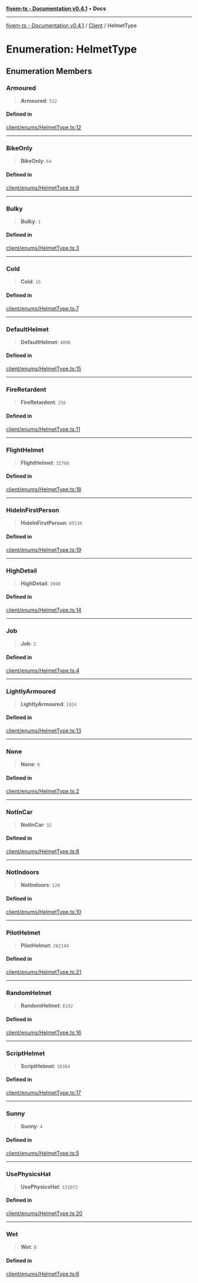 [**fivem-ts - Documentation v0.4.1**](../../../README.md) • **Docs**

***

[fivem-ts - Documentation v0.4.1](../../../README.md) / [Client](../README.md) / HelmetType

# Enumeration: HelmetType

## Enumeration Members

### Armoured

> **Armoured**: `512`

#### Defined in

[client/enums/HelmetType.ts:12](https://github.com/Purpose-Dev/fivem-ts/blob/af9f57481b70813a163451854c2103aaaed13195/src/client/enums/HelmetType.ts#L12)

***

### BikeOnly

> **BikeOnly**: `64`

#### Defined in

[client/enums/HelmetType.ts:9](https://github.com/Purpose-Dev/fivem-ts/blob/af9f57481b70813a163451854c2103aaaed13195/src/client/enums/HelmetType.ts#L9)

***

### Bulky

> **Bulky**: `1`

#### Defined in

[client/enums/HelmetType.ts:3](https://github.com/Purpose-Dev/fivem-ts/blob/af9f57481b70813a163451854c2103aaaed13195/src/client/enums/HelmetType.ts#L3)

***

### Cold

> **Cold**: `16`

#### Defined in

[client/enums/HelmetType.ts:7](https://github.com/Purpose-Dev/fivem-ts/blob/af9f57481b70813a163451854c2103aaaed13195/src/client/enums/HelmetType.ts#L7)

***

### DefaultHelmet

> **DefaultHelmet**: `4096`

#### Defined in

[client/enums/HelmetType.ts:15](https://github.com/Purpose-Dev/fivem-ts/blob/af9f57481b70813a163451854c2103aaaed13195/src/client/enums/HelmetType.ts#L15)

***

### FireRetardent

> **FireRetardent**: `256`

#### Defined in

[client/enums/HelmetType.ts:11](https://github.com/Purpose-Dev/fivem-ts/blob/af9f57481b70813a163451854c2103aaaed13195/src/client/enums/HelmetType.ts#L11)

***

### FlightHelmet

> **FlightHelmet**: `32768`

#### Defined in

[client/enums/HelmetType.ts:18](https://github.com/Purpose-Dev/fivem-ts/blob/af9f57481b70813a163451854c2103aaaed13195/src/client/enums/HelmetType.ts#L18)

***

### HideInFirstPerson

> **HideInFirstPerson**: `65536`

#### Defined in

[client/enums/HelmetType.ts:19](https://github.com/Purpose-Dev/fivem-ts/blob/af9f57481b70813a163451854c2103aaaed13195/src/client/enums/HelmetType.ts#L19)

***

### HighDetail

> **HighDetail**: `2048`

#### Defined in

[client/enums/HelmetType.ts:14](https://github.com/Purpose-Dev/fivem-ts/blob/af9f57481b70813a163451854c2103aaaed13195/src/client/enums/HelmetType.ts#L14)

***

### Job

> **Job**: `2`

#### Defined in

[client/enums/HelmetType.ts:4](https://github.com/Purpose-Dev/fivem-ts/blob/af9f57481b70813a163451854c2103aaaed13195/src/client/enums/HelmetType.ts#L4)

***

### LightlyArmoured

> **LightlyArmoured**: `1024`

#### Defined in

[client/enums/HelmetType.ts:13](https://github.com/Purpose-Dev/fivem-ts/blob/af9f57481b70813a163451854c2103aaaed13195/src/client/enums/HelmetType.ts#L13)

***

### None

> **None**: `0`

#### Defined in

[client/enums/HelmetType.ts:2](https://github.com/Purpose-Dev/fivem-ts/blob/af9f57481b70813a163451854c2103aaaed13195/src/client/enums/HelmetType.ts#L2)

***

### NotInCar

> **NotInCar**: `32`

#### Defined in

[client/enums/HelmetType.ts:8](https://github.com/Purpose-Dev/fivem-ts/blob/af9f57481b70813a163451854c2103aaaed13195/src/client/enums/HelmetType.ts#L8)

***

### NotIndoors

> **NotIndoors**: `128`

#### Defined in

[client/enums/HelmetType.ts:10](https://github.com/Purpose-Dev/fivem-ts/blob/af9f57481b70813a163451854c2103aaaed13195/src/client/enums/HelmetType.ts#L10)

***

### PilotHelmet

> **PilotHelmet**: `262144`

#### Defined in

[client/enums/HelmetType.ts:21](https://github.com/Purpose-Dev/fivem-ts/blob/af9f57481b70813a163451854c2103aaaed13195/src/client/enums/HelmetType.ts#L21)

***

### RandomHelmet

> **RandomHelmet**: `8192`

#### Defined in

[client/enums/HelmetType.ts:16](https://github.com/Purpose-Dev/fivem-ts/blob/af9f57481b70813a163451854c2103aaaed13195/src/client/enums/HelmetType.ts#L16)

***

### ScriptHelmet

> **ScriptHelmet**: `16384`

#### Defined in

[client/enums/HelmetType.ts:17](https://github.com/Purpose-Dev/fivem-ts/blob/af9f57481b70813a163451854c2103aaaed13195/src/client/enums/HelmetType.ts#L17)

***

### Sunny

> **Sunny**: `4`

#### Defined in

[client/enums/HelmetType.ts:5](https://github.com/Purpose-Dev/fivem-ts/blob/af9f57481b70813a163451854c2103aaaed13195/src/client/enums/HelmetType.ts#L5)

***

### UsePhysicsHat

> **UsePhysicsHat**: `131072`

#### Defined in

[client/enums/HelmetType.ts:20](https://github.com/Purpose-Dev/fivem-ts/blob/af9f57481b70813a163451854c2103aaaed13195/src/client/enums/HelmetType.ts#L20)

***

### Wet

> **Wet**: `8`

#### Defined in

[client/enums/HelmetType.ts:6](https://github.com/Purpose-Dev/fivem-ts/blob/af9f57481b70813a163451854c2103aaaed13195/src/client/enums/HelmetType.ts#L6)

